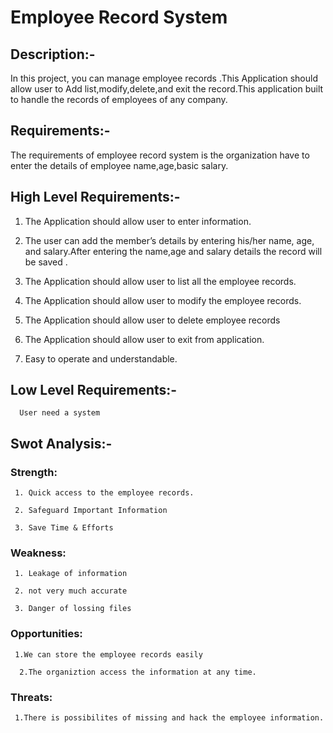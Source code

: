 # Employee Record System

## Description:-

In this project, you can manage employee records .This Application should allow user to  Add list,modify,delete,and exit the record.This application  built to handle the records of employees of any company.

## Requirements:-
 The requirements of employee record system is the organization have to enter the details of employee name,age,basic salary. 

## High Level Requirements:-

 1. The Application should allow user to enter information.

 2. The user can add the member’s details by entering his/her name, age, and salary.After entering the name,age and salary details the record will be saved . 
 
 3. The Application should allow user to list all the employee records.	

 4. The Application should allow user to modify the employee records.

 5. The Application should allow user to delete employee records

 6. The Application should allow user to exit from application.
 
 7. Easy to operate and understandable.

## Low Level Requirements:-
 
      User need a system

  ## Swot Analysis:-
  
  ### Strength:

     1. Quick access to the employee records.
    
     2. Safeguard Important Information
     
     3. Save Time & Efforts

 ### Weakness:
     
     1. Leakage of information 
    
     2. not very much accurate
     
     3. Danger of lossing files

### Opportunities:

     1.We can store the employee records easily
    
      2.The organiztion access the information at any time.

### Threats:

     1.There is possibilites of missing and hack the employee information.

